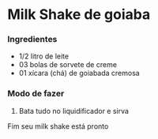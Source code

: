 # Milk Shake de goiaba 

### Ingredientes

- 1/2 litro de leite
- 03 bolas de sorvete de creme
- 01 xícara (chá) de goiabada cremosa

### Modo de fazer

1. Bata tudo no liquidificador e sirva

Fim seu milk shake está pronto